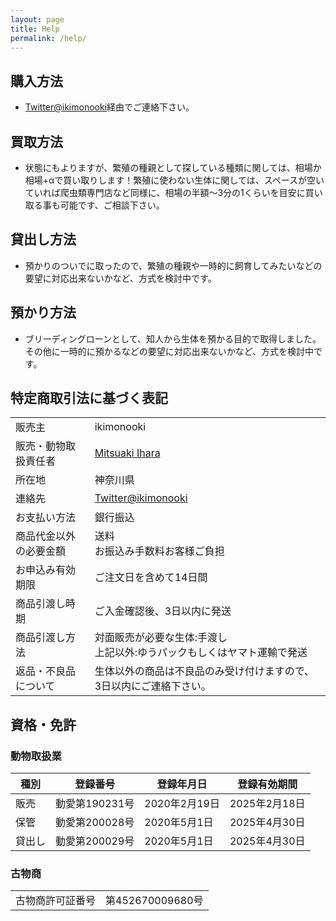 ```yaml
---
layout: page
title: Help
permalink: /help/
---
```


## 購入方法

* [Twitter@ikimonooki](https://twitter.com/ikimonooki)経由でご連絡下さい。

## 買取方法

* 状態にもよりますが、繁殖の種親として探している種類に関しては、相場か相場+αで買い取りします！繁殖に使わない生体に関しては、スペースが空いていれば爬虫類専門店など同様に、相場の半額〜3分の1くらいを目安に買い取る事も可能です、ご相談下さい。

## 貸出し方法

* 預かりのついでに取ったので、繁殖の種親や一時的に飼育してみたいなどの要望に対応出来ないかなど、方式を検討中です。

## 預かり方法

* ブリーディングローンとして、知人から生体を預かる目的で取得しました。その他に一時的に預かるなどの要望に対応出来ないかなど、方式を検討中です。

## 特定商取引法に基づく表記

|||
| ------- | ------- |
| 販売主 | ikimonooki |
| 販売・動物取扱責任者 | [Mitsuaki Ihara](https://about.me/mitsuaki1229) |
| 所在地 | 神奈川県 |
| 連絡先 | [Twitter@ikimonooki](https://twitter.com/ikimonooki) |
| お支払い方法 | 銀行振込 |
| 商品代金以外の必要金額 | 送料<br>お振込み手数料お客様ご負担 |
| お申込み有効期限 | ご注文日を含めて14日間 |
| 商品引渡し時期 | ご入金確認後、3日以内に発送 |
| 商品引渡し方法 | 対面販売が必要な生体:手渡し<br>上記以外:ゆうパックもしくはヤマト運輸で発送 |
| 返品・不良品について | 生体以外の商品は不良品のみ受け付けますので、3日以内にご連絡下さい。 |

## 資格・免許

### 動物取扱業

| 種別 | 登録番号 | 登録年月日 | 登録有効期間 |
| ------- | ------- | ------- | ------- |
| 販売 | 動愛第190231号 | 2020年2月19日 | 2025年2月18日 |
| 保管 | 動愛第200028号 | 2020年5月1日 | 2025年4月30日 |
| 貸出し | 動愛第200029号 | 2020年5月1日 | 2025年4月30日 |

### 古物商

|||
| ------- | ------- |
| 古物商許可証番号 | 第452670009680号 |
